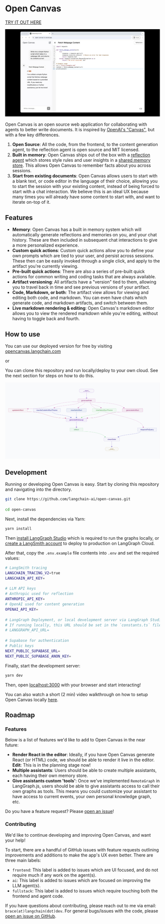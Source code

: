# Open Canvas

[TRY IT OUT HERE](https://opencanvas.langchain.com/)

![Screenshot of app](./public/screenshot.jpg)

Open Canvas is an open source web application for collaborating with agents to better write documents. It is inspired by [OpenAI's "Canvas"](https://openai.com/index/introducing-canvas/), but with a few key differences.

1. **Open Source**: All the code, from the frontend, to the content generation agent, to the reflection agent is open source and MIT licensed.
2. **Built in memory**: Open Canvas ships out of the box with a [reflection agent](https://langchain-ai.github.io/langgraphjs/tutorials/reflection/reflection/) which stores style rules and user insights in a [shared memory store](https://langchain-ai.github.io/langgraphjs/concepts/memory/). This allows Open Canvas to remember facts about you across sessions.
3. **Start from existing documents**: Open Canvas allows users to start with a blank text, or code editor in the language of their choice, allowing you to start the session with your existing content, instead of being forced to start with a chat interaction. We believe this is an ideal UX because many times you will already have some content to start with, and want to iterate on-top of it.

## Features

- **Memory**: Open Canvas has a built in memory system which will automatically generate reflections and memories on you, and your chat history. These are then included in subsequent chat interactions to give a more personalized experience.
- **Custom quick actions**: Custom quick actions allow you to define your own prompts which are tied to your user, and persist across sessions. These then can be easily invoked through a single click, and apply to the artifact you're currently viewing.
- **Pre-built quick actions**: There are also a series of pre-built quick actions for common writing and coding tasks that are always available.
- **Artifact versioning**: All artifacts have a "version" tied to them, allowing you to travel back in time and see previous versions of your artifact.
- **Code, Markdown, or both**: The artifact view allows for viewing and editing both code, and markdown. You can even have chats which generate code, and markdown artifacts, and switch between them.
- **Live markdown rendering & editing**: Open Canvas's markdown editor allows you to view the rendered markdown while you're editing, without having to toggle back and fourth.

## How to use

You can use our deployed version for free by visiting [opencanvas.langchain.com](https://opencanvas.langchain.com/)

or

You can clone this repository and run locally/deploy to your own cloud. See the next section for steps on how to do this.

![Diagram of the Open Canvas graph](./public/lg_studio_graph_diagram.png)

## Development

Running or developing Open Canvas is easy. Start by cloning this repository and navigating into the directory.

```bash
git clone https://github.com/langchain-ai/open-canvas.git

cd open-canvas
```

Next, install the dependencies via Yarn:

```bash
yarn install
```

Then [install LangGraph Studio](https://studio.langchain.com/) which is required to run the graphs locally, or [create a LangSmith account](https://smith.langchain.com/) to deploy to production on LangGraph Cloud.

After that, copy the `.env.example` file contents into `.env` and set the required values:

```bash
# LangSmith tracing
LANGCHAIN_TRACING_V2=true
LANGCHAIN_API_KEY=

# LLM API keys
# Anthropic used for reflection
ANTHROPIC_API_KEY=
# OpenAI used for content generation
OPENAI_API_KEY=

# LangGraph Deployment, or local development server via LangGraph Studio.
# If running locally, this URL should be set in the `constants.ts` file.
# LANGGRAPH_API_URL=

# Supabase for authentication
# Public keys
NEXT_PUBLIC_SUPABASE_URL=
NEXT_PUBLIC_SUPABASE_ANON_KEY=
```

Finally, start the development server:

```bash
yarn dev
```

Then, open [localhost:3000](http://localhost:3000) with your browser and start interacting!

You can also watch a short (2 min) video walkthrough on how to setup Open Canvas locally [here](https://www.loom.com/share/e2ce559840f14a9abf1b3d5af7686271).

## Roadmap

### Features

Below is a list of features we'd like to add to Open Canvas in the near future:

- **Render React in the editor**: Ideally, if you have Open Canvas generate React (or HTML) code, we should be able to render it live in the editor. **Edit**: This is in the planning stage now!
- **Multiple assistants**: Users should be able to create multiple assistants, each having their own memory store.
- **Give assistants custom 'tools'**: Once we've implemented `RemoteGraph` in LangGraph.js, users should be able to give assistants access to call their own graphs as tools. This means you could customize your assistant to have access to current events, your own personal knowledge graph, etc.

Do you have a feature request? Please [open an issue](https://github.com/langchain-ai/open-canvas/issues/new)!

### Contributing

We'd like to continue developing and improving Open Canvas, and want your help!

To start, there are a handful of GitHub issues with feature requests outlining improvements and additions to make the app's UX even better.
There are three main labels:

- `frontend`: This label is added to issues which are UI focused, and do not require much if any work on the agent(s).
- `ai`: This label is added to issues which are focused on improving the LLM agent(s).
- `fullstack`: This label is added to issues which require touching both the frontend and agent code.

If you have questions about contributing, please reach out to me via email: `brace(at)langchain(dot)dev`. For general bugs/issues with the code, please [open an issue on GitHub](https://github.com/langchain-ai/open-canvas/issues/new).
